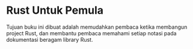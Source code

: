 # Rust Untuk Pemula

Tujuan buku ini dibuat adalah memudahkan pembaca ketika membangun project Rust, dan membantu pembaca memahami setiap notasi pada dokumentasi beragam library Rust.
